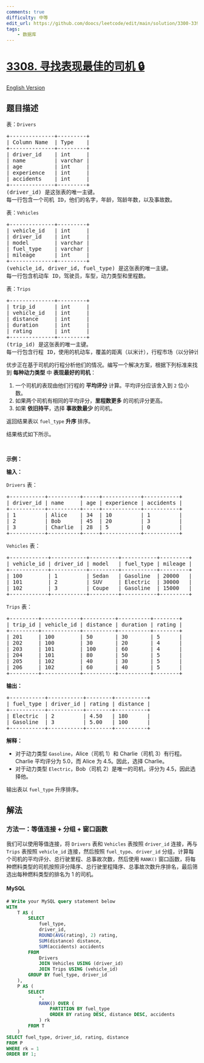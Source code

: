 ```yaml
---
comments: true
difficulty: 中等
edit_url: https://github.com/doocs/leetcode/edit/main/solution/3300-3399/3308.Find%20Top%20Performing%20Driver/README.md
tags:
    - 数据库
---
```


<!-- problem:start -->

# [3308. 寻找表现最佳的司机 🔒](https://leetcode.cn/problems/find-top-performing-driver)

[English Version](/solution/3300-3399/3308.Find%20Top%20Performing%20Driver/README_EN.md)

## 题目描述

<!-- description:start -->

<p>表：<font face="monospace"><code>Drivers</code></font></p>

<pre>
+--------------+---------+
| Column Name  | Type    |
+--------------+---------+
| driver_id    | int     |
| name         | varchar |
| age          | int     |
| experience   | int     |
| accidents    | int     |
+--------------+---------+
(driver_id) 是这张表的唯一主键。
每一行包含一个司机 ID，他们的名字，年龄，驾龄年数，以及事故数。
</pre>

<p>表：<font face="monospace"><code>Vehicles</code></font></p>

<pre>
+--------------+---------+
| vehicle_id   | int     |
| driver_id    | int     |
| model        | varchar |
| fuel_type    | varchar |
| mileage      | int     |
+--------------+---------+
(vehicle_id, driver_id, fuel_type) 是这张表的唯一主键。
每一行包含机动车 ID，驾驶员，车型，动力类型和里程数。
</pre>

<p>表：<font face="monospace"><code>Trips</code></font></p>

<pre>
+--------------+---------+
| trip_id      | int     |
| vehicle_id   | int     |
| distance     | int     |
| duration     | int     |
| rating       | int     |
+--------------+---------+
(trip_id) 是这张表的唯一主键。
每一行包含行程 ID，使用的机动车，覆盖的距离（以米计），行程市场（以分钟计），以及乘客评分（1-5）。
</pre>

<p>优步正在基于司机的行程分析他们的情况。编写一个解决方案，根据下列标准来找到 <strong>每种动力类型</strong> 中&nbsp;<strong>表现最好的司机</strong>：</p>

<ol>
	<li>一个司机的表现由他们行程的 <strong>平均评分</strong>&nbsp;计算。平均评分应该舍入到&nbsp;<code>2</code>&nbsp;位小数。</li>
	<li>如果两个司机有相同的平均评分，<strong>里程数更多</strong>&nbsp;的司机评分更高。</li>
	<li>如果 <strong>依旧持平</strong>，选择 <strong>事故数最少</strong>&nbsp;的司机。</li>
</ol>

<p>返回结果表以&nbsp;<code>fuel_type</code> <strong>升序&nbsp;</strong>排序。</p>

<p>结果格式如下所示。</p>

<p>&nbsp;</p>

<p><strong class="example">示例：</strong></p>

<div class="example-block">
<p><strong>输入：</strong></p>

<p><code>Drivers</code> 表：</p>

<pre class="example-io">
+-----------+----------+-----+------------+-----------+
| driver_id | name     | age | experience | accidents |
+-----------+----------+-----+------------+-----------+
| 1         | Alice    | 34  | 10         | 1         |
| 2         | Bob      | 45  | 20         | 3         |
| 3         | Charlie  | 28  | 5          | 0         |
+-----------+----------+-----+------------+-----------+
</pre>

<p><code>Vehicles</code> 表：</p>

<pre class="example-io">
+------------+-----------+---------+-----------+---------+
| vehicle_id | driver_id | model   | fuel_type | mileage |
+------------+-----------+---------+-----------+---------+
| 100        | 1         | Sedan   | Gasoline  | 20000   |
| 101        | 2         | SUV     | Electric  | 30000   |
| 102        | 3         | Coupe   | Gasoline  | 15000   |
+------------+-----------+---------+-----------+---------+
</pre>

<p><code>Trips</code> 表：</p>

<pre class="example-io">
+---------+------------+----------+----------+--------+
| trip_id | vehicle_id | distance | duration | rating |
+---------+------------+----------+----------+--------+
| 201     | 100        | 50       | 30       | 5      |
| 202     | 100        | 30       | 20       | 4      |
| 203     | 101        | 100      | 60       | 4      |
| 204     | 101        | 80       | 50       | 5      |
| 205     | 102        | 40       | 30       | 5      |
| 206     | 102        | 60       | 40       | 5      |
+---------+------------+----------+----------+--------+
</pre>

<p><strong>输出：</strong></p>

<pre class="example-io">
+-----------+-----------+--------+----------+
| fuel_type | driver_id | rating | distance |
+-----------+-----------+--------+----------+
| Electric  | 2         | 4.50   | 180      |
| Gasoline  | 3         | 5.00   | 100      |
+-----------+-----------+--------+----------+
</pre>

<p><strong>解释：</strong></p>

<ul>
	<li>对于动力类型&nbsp;<code>Gasoline</code>，Alice（司机 1）和&nbsp;Charlie（司机 3）有行程。Charlie 平均评分为 5.0，而 Alice 为 4.5。因此，选择 Charlie。</li>
	<li>对于动力类型&nbsp;<code>Electric</code>，Bob（司机 2）是唯一的司机，评分为 4.5，因此选择他。</li>
</ul>

<p>输出表以&nbsp;<code>fuel_type</code>&nbsp;升序排序。</p>
</div>

<!-- description:end -->

## 解法

<!-- solution:start -->

### 方法一：等值连接 + 分组 + 窗口函数

我们可以使用等值连接，将 `Drivers` 表和 `Vehicles` 表按照 `driver_id` 连接，再与 `Trips` 表按照 `vehicle_id` 连接，然后按照 `fuel_type`、`driver_id` 分组，计算每个司机的平均评分、总行驶里程、总事故次数，然后使用 `RANK()` 窗口函数，将每种燃料类型的司机按照评分降序、总行驶里程降序、总事故次数升序排名，最后筛选出每种燃料类型的排名为 1 的司机。

<!-- tabs:start -->

#### MySQL

```sql
# Write your MySQL query statement below
WITH
    T AS (
        SELECT
            fuel_type,
            driver_id,
            ROUND(AVG(rating), 2) rating,
            SUM(distance) distance,
            SUM(accidents) accidents
        FROM
            Drivers
            JOIN Vehicles USING (driver_id)
            JOIN Trips USING (vehicle_id)
        GROUP BY fuel_type, driver_id
    ),
    P AS (
        SELECT
            *,
            RANK() OVER (
                PARTITION BY fuel_type
                ORDER BY rating DESC, distance DESC, accidents
            ) rk
        FROM T
    )
SELECT fuel_type, driver_id, rating, distance
FROM P
WHERE rk = 1
ORDER BY 1;
```

<!-- tabs:end -->

<!-- solution:end -->

<!-- problem:end -->

